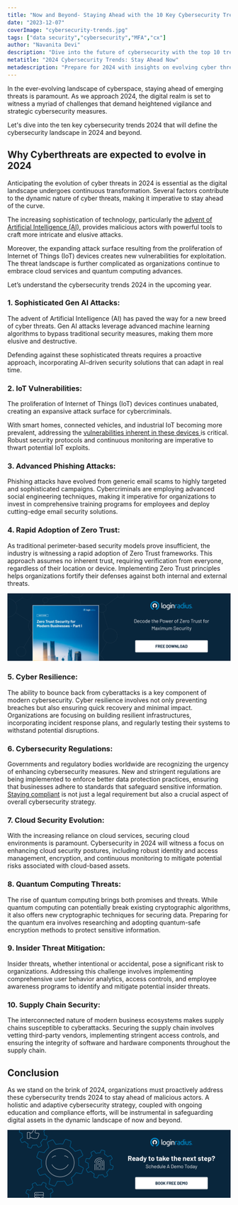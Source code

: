 ```yaml
---
title: "Now and Beyond- Staying Ahead with the 10 Key Cybersecurity Trends of 2024"
date: "2023-12-07"
coverImage: "cybersecurity-trends.jpg"
tags: ["data security","cybersecurity","MFA","cx"]
author: "Navanita Devi"
description: "Dive into the future of cybersecurity with the top 10 trends for 2024. From Gen AI Attacks to Quantum Computing Threats, fortify your defense and stay ahead in the digital landscape."
metatitle: "2024 Cybersecurity Trends: Stay Ahead Now"
metadescription: "Prepare for 2024 with insights on evolving cyber threats. Explore the top 10 trends, from Gen AI Attacks to Quantum Computing Threats. Strengthen your defense now!"
---
```

In the ever-evolving landscape of cyberspace, staying ahead of emerging threats is paramount. As we approach 2024, the digital realm is set to witness a myriad of challenges that demand heightened vigilance and strategic cybersecurity measures. 

Let's dive into the ten key cybersecurity trends 2024 that will define the cybersecurity landscape in 2024 and beyond.

## Why Cyberthreats are expected to evolve in 2024 

Anticipating the evolution of cyber threats in 2024 is essential as the digital landscape undergoes continuous transformation. Several factors contribute to the dynamic nature of cyber threats, making it imperative to stay ahead of the curve. 

The increasing sophistication of technology, particularly the [advent of Artificial Intelligence (AI),](https://www.loginradius.com/blog/identity/securing-digital-frontier-using-ai/) provides malicious actors with powerful tools to craft more intricate and elusive attacks. 

Moreover, the expanding attack surface resulting from the proliferation of Internet of Things (IoT) devices creates new vulnerabilities for exploitation. The threat landscape is further complicated as organizations continue to embrace cloud services and quantum computing advances.

Let’s understand the cybersecurity trends 2024 in the upcoming year. 

### 1. Sophisticated Gen AI Attacks:

The advent of Artificial Intelligence (AI) has paved the way for a new breed of cyber threats. Gen AI attacks leverage advanced machine learning algorithms to bypass traditional security measures, making them more elusive and destructive. 

Defending against these sophisticated threats requires a proactive approach, incorporating AI-driven security solutions that can adapt in real time.

### 2. IoT Vulnerabilities:

The proliferation of Internet of Things (IoT) devices continues unabated, creating an expansive attack surface for cybercriminals. 

With smart homes, connected vehicles, and industrial IoT becoming more prevalent, addressing the [vulnerabilities inherent in these devices ](https://www.loginradius.com/blog/identity/role-of-ciam-in-iot-security/)is critical. Robust security protocols and continuous monitoring are imperative to thwart potential IoT exploits.

### 3. Advanced Phishing Attacks:

Phishing attacks have evolved from generic email scams to highly targeted and sophisticated campaigns. Cybercriminals are employing advanced social engineering techniques, making it imperative for organizations to invest in comprehensive training programs for employees and deploy cutting-edge email security solutions.

### 4. Rapid Adoption of Zero Trust:

As traditional perimeter-based security models prove insufficient, the industry is witnessing a rapid adoption of Zero Trust frameworks. This approach assumes no inherent trust, requiring verification from everyone, regardless of their location or device. Implementing Zero Trust principles helps organizations fortify their defenses against both internal and external threats.

[![WP-zero-trust-security](WP-zero-trust-security.png)](https://www.loginradius.com/resource/whitepaper/zero-trust-security-modern-business/)

### 5. Cyber Resilience:

The ability to bounce back from cyberattacks is a key component of modern cybersecurity. Cyber resilience involves not only preventing breaches but also ensuring quick recovery and minimal impact. Organizations are focusing on building resilient infrastructures, incorporating incident response plans, and regularly testing their systems to withstand potential disruptions.

### 6. Cybersecurity Regulations:

Governments and regulatory bodies worldwide are recognizing the urgency of enhancing cybersecurity measures. New and stringent regulations are being implemented to enforce better data protection practices, ensuring that businesses adhere to standards that safeguard sensitive information. [Staying compliant](https://www.loginradius.com/compliances/) is not just a legal requirement but also a crucial aspect of overall cybersecurity strategy.

### 7. Cloud Security Evolution:

With the increasing reliance on cloud services, securing cloud environments is paramount. Cybersecurity in 2024 will witness a focus on enhancing cloud security postures, including robust identity and access management, encryption, and continuous monitoring to mitigate potential risks associated with cloud-based assets.

### 8. Quantum Computing Threats:

The rise of quantum computing brings both promises and threats. While quantum computing can potentially break existing cryptographic algorithms, it also offers new cryptographic techniques for securing data. Preparing for the quantum era involves researching and adopting quantum-safe encryption methods to protect sensitive information.

### 9. Insider Threat Mitigation:

Insider threats, whether intentional or accidental, pose a significant risk to organizations. Addressing this challenge involves implementing comprehensive user behavior analytics, access controls, and employee awareness programs to identify and mitigate potential insider threats.

### 10. Supply Chain Security:

The interconnected nature of modern business ecosystems makes supply chains susceptible to cyberattacks. Securing the supply chain involves vetting third-party vendors, implementing stringent access controls, and ensuring the integrity of software and hardware components throughout the supply chain.

## Conclusion 

As we stand on the brink of 2024, organizations must proactively address these cybersecurity trends 2024 to stay ahead of malicious actors. A holistic and adaptive cybersecurity strategy, coupled with ongoing education and compliance efforts, will be instrumental in safeguarding digital assets in the dynamic landscape of now and beyond.

[![book-a-free-demo-loginradius](../../assets/book-a-demo-loginradius.png)](https://www.loginradius.com/contact-us?utm_source=blog&utm_medium=web&utm_campaign=cybersecurity-trends-2024)